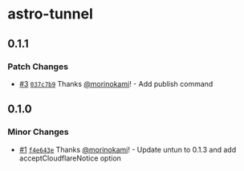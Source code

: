 # astro-tunnel

## 0.1.1

### Patch Changes

- [#3](https://github.com/morinokami/astro-tunnel/pull/3) [`037c7b9`](https://github.com/morinokami/astro-tunnel/commit/037c7b9c106224d692e1619a0177d0b07a58474a) Thanks [@morinokami](https://github.com/morinokami)! - Add publish command

## 0.1.0

### Minor Changes

- [#1](https://github.com/morinokami/astro-tunnel/pull/1) [`f4e643e`](https://github.com/morinokami/astro-tunnel/commit/f4e643e26ba4b79fc6a5e4b1f9a3e437d8d297dc) Thanks [@morinokami](https://github.com/morinokami)! - Update untun to 0.1.3 and add acceptCloudflareNotice option
